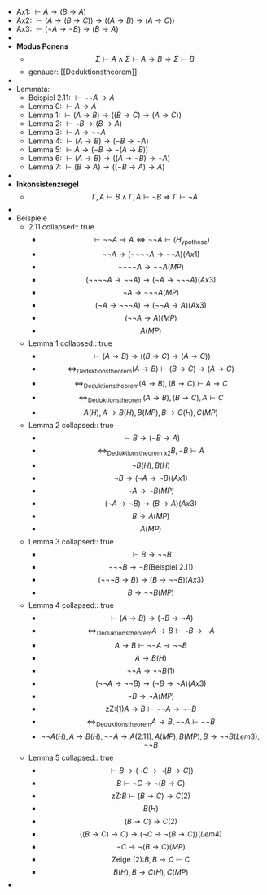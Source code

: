 - Ax1: $\vdash A\rightarrow\left(B\rightarrow A\right)$
- Ax2: $\vdash\left(A\rightarrow\left(B\rightarrow C\right)\right)\rightarrow\left(\left(A\rightarrow B\right)\rightarrow\left(A\rightarrow C\right)\right)$
- Ax3: $\vdash\left(\neg A\rightarrow\neg B\right)\rightarrow\left(B\rightarrow A\right)$
-
- **Modus Ponens**
	- $$\Sigma\vdash A\land\Sigma\vdash A\rightarrow B\Rightarrow\Sigma\vdash B$$
	- genauer: [[Deduktionstheorem]]
-
- Lemmata:
	- Beispiel 2.11: $\vdash\neg\neg A\rightarrow A$
	- Lemma 0: $\vdash A\rightarrow A$
	- Lemma 1: $\vdash\left(A\rightarrow B\right)\rightarrow\left(\left(B\rightarrow C\right)\rightarrow\left(A\rightarrow C\right)\right)$
	- Lemma 2: $\vdash\neg B\rightarrow\left(B\rightarrow A\right)$
	- Lemma 3: $\vdash A\rightarrow\neg\neg A$
	- Lemma 4: $\vdash\left(A\rightarrow B\right)\rightarrow\left(\neg B\rightarrow\neg A\right)$
	- Lemma 5: $\vdash A\rightarrow\left(\neg B\rightarrow\neg\left(A\rightarrow B\right)\right)$
	- Lemma 6: $\vdash\left(A\rightarrow B\right)\rightarrow\left(\left(A\rightarrow\neg B\right)\rightarrow\neg A\right)$
	- Lemma 7: $\vdash\left(B\rightarrow A\right)\rightarrow\left(\left(\neg B\rightarrow A\right)\rightarrow A\right)$
-
- **Inkonsistenzregel**
	- $$\Gamma,A\vdash B\land\Gamma,A\vdash\neg B\Rightarrow\Gamma\vdash\neg A$$
-
- Beispiele
	- 2.11
	  collapsed:: true
		- $$\vdash\neg\neg A\rightarrow A\Leftrightarrow\neg\neg A\vdash\left(H_{\text{ypothese}}\right)$$
		- $$\neg\neg A\rightarrow\left(\neg\neg\neg\neg A\rightarrow\neg\neg A\right)\left(Ax1\right)$$
		- $$\neg\neg\neg\neg A\rightarrow\neg\neg A\left(MP\right)$$
		- $$\left(\neg\neg\neg\neg A\rightarrow\neg\neg A\right)\rightarrow\left(\neg A\rightarrow\neg\neg\neg A\right)\left(Ax3\right)$$
		- $$\neg A\rightarrow\neg\neg\neg A\left(MP\right)$$
		- $$\left(\neg A\rightarrow\neg\neg\neg A\right)\rightarrow\left(\neg\neg A\rightarrow A\right)\left(Ax3\right)$$
		- $$\left(\neg\neg A\rightarrow A\right)\left(MP\right)$$
		- $$A\left(MP\right)$$
	- Lemma 1
	  collapsed:: true
		- $$\vdash\left(A\rightarrow B\right)\rightarrow\left(\left(B\rightarrow C\right)\rightarrow\left(A\rightarrow C\right)\right)$$
		- $$\Leftrightarrow_{\text{Deduktionstheorem}}\left(A\rightarrow B\right)\vdash\left(B\rightarrow C\right)\rightarrow\left(A\rightarrow C\right)$$
		- $$\Leftrightarrow_{\text{Deduktionstheorem}}\left(A\rightarrow B\right),\left(B\rightarrow C\right)\vdash A\rightarrow C$$
		- $$\Leftrightarrow_{\text{Deduktionstheorem}}\left(A\rightarrow B\right),\left(B\rightarrow C\right),A\vdash C$$
		- $$A\left(H\right),A\rightarrow B\left(H\right),B\left(MP\right),B\rightarrow C\left(H\right),C\left(MP\right)$$
	- Lemma 2
	  collapsed:: true
		- $$\vdash B\rightarrow\left(\neg B\rightarrow A\right)$$
		- $$\Leftrightarrow_{\text{Deduktionstheorem x2}}B,\neg B\vdash A$$
		- $$\neg B\left(H\right),B\left(H\right)$$
		- $$\neg B\rightarrow\left(\neg A\rightarrow\neg B\right)\left(Ax1\right)$$
		- $$\neg A\rightarrow\neg B\left(MP\right)$$
		- $$\left(\neg A\rightarrow\neg B\right)\rightarrow\left(B\rightarrow A\right)\left(Ax3\right)$$
		- $$B\rightarrow A\left(MP\right)$$
		- $$A\left(MP\right)$$
	- Lemma 3
	  collapsed:: true
		- $$\vdash B\rightarrow\neg\neg B$$
		- $$\neg\neg\neg B\rightarrow\neg B\left(\text{Beispiel 2.11}\right)$$
		- $$\left(\neg\neg\neg B\rightarrow B\right)\rightarrow\left(B\rightarrow\neg\neg B\right)\left(Ax3\right)$$
		- $$B\rightarrow\neg\neg B\left(MP\right)$$
	- Lemma 4
	  collapsed:: true
		- $$\vdash\left(A\rightarrow B\right)\rightarrow\left(\neg B\rightarrow\neg A\right)$$
		- $$\Leftrightarrow_{\text{Deduktionstheorem}}A\rightarrow B\vdash\neg B\rightarrow\neg A$$
		- $$A\rightarrow B\vdash\neg\neg A\rightarrow\neg\neg B$$
		- $$A\rightarrow B\left(H\right)$$
		- $$\neg\neg A\rightarrow\neg\neg B\left(1\right)$$
		- $$\left(\neg\neg A\rightarrow\neg\neg B\right)\rightarrow\left(\neg B\rightarrow\neg A\right)\left(Ax3\right)$$
		- $$\neg B\rightarrow\neg A\left(MP\right)$$
		- $$\text{zZ:(1)}A\rightarrow B\vdash\neg\neg A\rightarrow\neg\neg B$$
		- $$\Leftrightarrow_{\text{Deduktionstheorem}}A\rightarrow B,\neg\neg A\vdash\neg\neg B$$
		- $$\neg\neg A\left(H\right),A\rightarrow B\left(H\right),\neg\neg A\rightarrow A\left(2.11\right),A\left(MP\right),B\left(MP\right),B\rightarrow\neg\neg B\left(Lem3\right),\neg\neg B$$
	- Lemma 5
	  collapsed:: true
		- $$\vdash B\rightarrow\left(\neg C\rightarrow\neg\left(B\rightarrow C\right)\right)$$
		- $$B\vdash\neg C\rightarrow\neg\left(B\rightarrow C\right)$$
		- $$\text{zZ:}B\vdash\left(B\rightarrow C\right)\rightarrow C\left(2\right)$$
		- $$B\left(H\right)$$
		- $$\left(B\rightarrow C\right)\rightarrow C\left(2\right)$$
		- $$\left(\left(B\rightarrow C\right)\rightarrow C\right)\rightarrow\left(\neg C\rightarrow\neg\left(B\rightarrow C\right)\right)\left(Lem4\right)$$
		- $$\neg C\rightarrow\neg\left(B\rightarrow C\right)\left(MP\right)$$
		- $$\text{Zeige (2):}B,B\rightarrow C\vdash C$$
		- $$B\left(H\right),B\rightarrow C\left(H\right),C\left(MP\right)$$
-